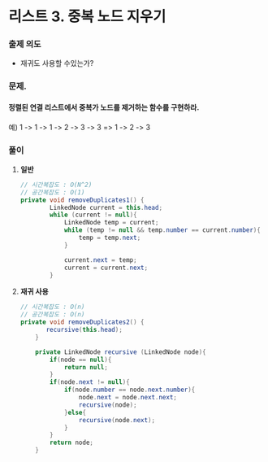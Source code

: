 # 리스트 3. 중복 노드 지우기

### 출제 의도

- 재귀도 사용할 수있는가?

### 문제. 
#### 정렬된 연결 리스트에서 중복가 노드를 제거하는 함수를 구현하라.

예) 1 -> 1 -> 1 -> 2 -> 3 -> 3 => 1 -> 2 -> 3

### 풀이

1. **일반**

    ```java
    // 시간복잡도 : O(N^2)
    // 공간복잡도 : O(1)
    private void removeDuplicates1() {
            LinkedNode current = this.head;
            while (current != null){
                LinkedNode temp = current;
                while (temp != null && temp.number == current.number){
                    temp = temp.next;
                }

                current.next = temp;
                current = current.next;
            }
    ```

2. **재귀 사용**

    ```java
    // 시간복잡도 : O(n)  
    // 공간복잡도 : O(n)
    private void removeDuplicates2() {
           recursive(this.head);
        }

        private LinkedNode recursive (LinkedNode node){
            if(node == null){
                return null;
            }
            if(node.next != null){
                if(node.number == node.next.number){
                    node.next = node.next.next;
                    recursive(node);
                }else{
                    recursive(node.next);
                }
            }
            return node;
        }

    ```
